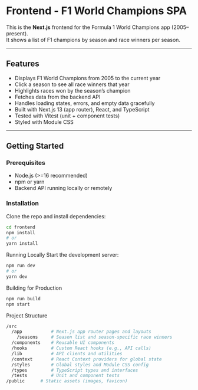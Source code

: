 # Frontend - F1 World Champions SPA

This is the **Next.js** frontend for the Formula 1 World Champions app (2005–present).  
It shows a list of F1 champions by season and race winners per season.

---

## Features

- Displays F1 World Champions from 2005 to the current year
- Click a season to see all race winners that year
- Highlights races won by the season’s champion
- Fetches data from the backend API
- Handles loading states, errors, and empty data gracefully
- Built with Next.js 13 (app router), React, and TypeScript
- Tested with Vitest (unit + component tests)
- Styled with Module CSS

---

## Getting Started

### Prerequisites

- Node.js (>=16 recommended)
- npm or yarn
- Backend API running locally or remotely

### Installation

Clone the repo and install dependencies:

```bash
cd frontend
npm install
# or
yarn install
```

Running Locally
Start the development server:

```bash
npm run dev
# or
yarn dev
```

Building for Production

```bash
npm run build
npm start
```

Project Structure

```bash
/src
  /app           # Next.js app router pages and layouts
    /seasons     # Season list and season-specific race winners
  /components    # Reusable UI components
  /hooks         # Custom React hooks (e.g., API calls)
  /lib           # API clients and utilities
  /context       # React Context providers for global state
  /styles        # Global styles and Module CSS config
  /types         # TypeScript types and interfaces
  /tests         # Unit and component tests
/public      # Static assets (images, favicon)
```
